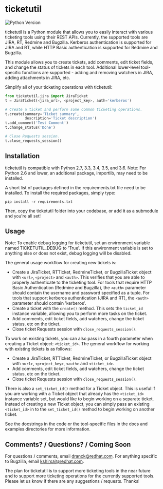 # ticketutil

![Python Version](https://img.shields.io/badge/python-2.7%2C%203.3%2C%203.4%2C%203.5%2C%203.6-blue.svg?raw=true)

ticketutil is a Python module that allows you to easily interact with 
various ticketing tools using their REST APIs. Currently, the supported 
tools are JIRA, RT, Redmine and Bugzilla.
Kerberos authentication is supported for JIRA and RT, while
HTTP Basic authentication is supported for Redmine and Bugzilla.

This module allows you to create tickets, add comments, edit ticket
fields, and change the status of tickets in each tool. Additional 
lower-level tool-specific functions are supported - adding and removing 
watchers in JIRA, adding attachments in JIRA, etc.

Simplify all of your ticketing operations with ticketutil:

```python
from ticketutil.jira import JiraTicket
t = JiraTicket(<jira_url>, <project_key>, auth='kerberos')

# Create a ticket and perform some common ticketing operations.
t.create(summary='Ticket summary',
         description='Ticket description')
t.add_comment('Test Comment')
t.change_status('Done')

# Close Requests session.
t.close_requests_session()
```

## Installation

ticketutil is compatible with Python 2.7, 3.3, 3.4, 3.5, and 3.6.
Note: For Python 2.6 and lower, an additional package, importlib, may 
need to be installed.

A short list of packages defined in the requirements.txt file need to be 
installed. To install the required packages, simply type:

```
pip install -r requirements.txt
```

Then, copy the ticketutil folder into your codebase, or add it as a 
submodule and you're all set!

## Usage

Note: To enable debug logging for ticketutil, set an environment 
variable named TICKETUTIL_DEBUG to 'True'. If this environment variable
is set to anything else or does not exist, debug logging will be 
disabled.

The general usage workflow for creating new tickets is:

 - Create a JiraTicket, RTTicket, RedmineTicket, or BugzillaTicket
 object with `<url>`, `<project>` and `<auth>`. This verifies that you 
 are able to properly authenticate to the ticketing tool. For tools that 
 require HTTP Basic Authentication (Redmine and Bugzilla), the `<auth>` 
 parameter should contain the username and password specified as a 
 tuple. For tools that support kerberos authentication (JIRA and RT), 
 the `<auth>` parameter should contain 'kerberos'.
 - Create a ticket with the `create()` method. This sets the `ticket_id`
 instance variable, allowing you to perform more tasks on the ticket.
 - Add comments, edit ticket fields, add watchers, change the ticket
 status, etc on the ticket.
 - Close ticket Requests session with `close_requests_session()`.
 
To work on existing tickets, you can also pass in a fourth parameter 
when creating a Ticket object: `<ticket_id>`. The general workflow for
working with existing tickets is as follows:

 - Create a JiraTicket, RTTicket, RedmineTicket, or BugzillaTicket
 object with `<url>`, `<project_key>`, `<auth>` and `<ticket_id>`.
 - Add comments, edit ticket fields, add watchers, change the ticket
 status, etc on the ticket.
 - Close ticket Requests session with `close_requests_session()`.
 
There is also a `set_ticket_id()` method for a Ticket object. This is
useful if you are working with a Ticket object that already has the 
`<ticket_id>` instance variable set, but would like to begin working
on a separate ticket. Instead of creating a new Ticket object, you can
simply pass an existing `<ticket_id>` in to the `set_ticket_id()`
method to begin working on another ticket.

See the docstrings in the code or the tool-specific files in the docs
and examples directories for more information.

## Comments? / Questions? / Coming Soon <a name="comments"></a>

For questions / comments, email dranck@redhat.com. 
For anything specific to Bugzilla, email kshirsal@redhat.com.

The plan for ticketutil is to support more ticketing tools in the near 
future and to support more ticketing operations for the currently
supported tools. Please let us know if there are any suggestions / 
requests.
Thanks!
